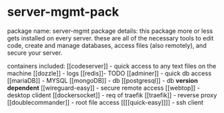 # server-mgmt-pack

package name: server-mgmt
package details: this package more or less gets installed on every server. these are all of the necessary tools to edit code, create and manage databases, access files (also remotely), and secure your server.

containers included:
  [[codeserver]] - quick access to any text files on the machine
  [[dozzle]] - logs
  [[redis]]- TODO
  [[adminer]] - quick db access
  [[mariaDB]] - MYSQL
  [[mongoDB]] - db
  [[postgresql]] - db **version dependent**
  [[wireguard-easy]] - secure remote access
  [[webtop]] - desktop clident
  [[dockersocket]] - req of traefik
  [[traefik]] - reverse proxy
  [[doublecommander]] - root file access
  [[[[quick-easy]]]] - ssh client